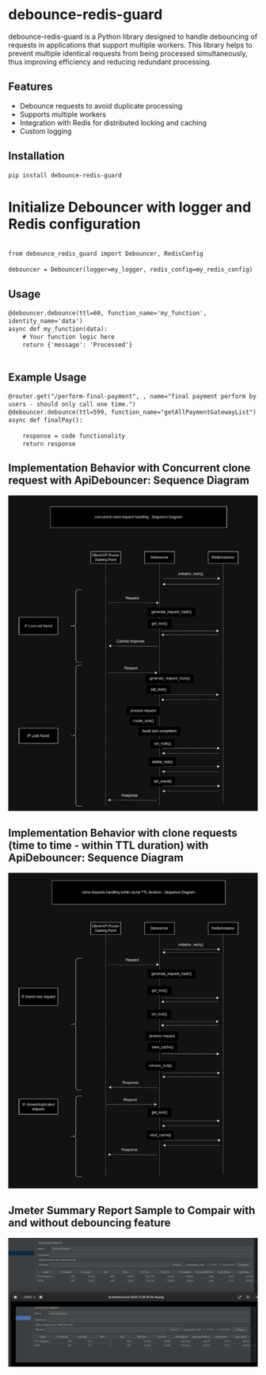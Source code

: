 # debounce-redis-guard

debounce-redis-guard is a Python library designed to handle debouncing of requests in applications that support multiple workers. This library helps to prevent multiple identical requests from being processed simultaneously, thus improving efficiency and reducing redundant processing.

## Features

- Debounce requests to avoid duplicate processing
- Supports multiple workers
- Integration with Redis for distributed locking and caching
- Custom logging

## Installation

```bash
pip install debounce-redis-guard
```




# Initialize Debouncer with logger and Redis configuration

```

from debounce_redis_guard import Debouncer, RedisConfig

debouncer = Debouncer(logger=my_logger, redis_config=my_redis_config)

```


## Usage

```
@debouncer.debounce(ttl=60, function_name='my_function', identity_name='data')
async def my_function(data):
    # Your function logic here
    return {'message': 'Processed'}
    
```

## Example Usage

```
@router.get("/perform-final-payment", , name="final payment perform by users - should only call one time.")
@debouncer.debounce(ttl=599, function_name="getAllPaymentGatewayList")
async def finalPay():

    response = code functionality
    return response

```

## Implementation Behavior with Concurrent clone request with ApiDebouncer: Sequence Diagram
![Screenshot](https://raw.githubusercontent.com/cdeepana/debounce_redis_guard/refs/heads/main/concurrent_clone_request.png)


## Implementation Behavior with  clone requests (time to time - within TTL duration) with ApiDebouncer: Sequence Diagram

[//]: # (![Screenshot]&#40;docs/images/delayed_clone_request.png&#41;)
![Screenshot](https://raw.githubusercontent.com/cdeepana/debounce_redis_guard/refs/heads/main/delayed_clone_request.png)


## Jmeter Summary Report Sample to Compair with and without debouncing feature

[//]: # (![Screenshot]&#40;docs/images/experiment.png&#41;)
![Screenshot](https://raw.githubusercontent.com/cdeepana/debounce_redis_guard/refs/heads/main/experiment.png)








